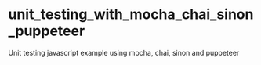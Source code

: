 # unit_testing_with_mocha_chai_sinon_puppeteer
Unit testing javascript example using mocha, chai, sinon and puppeteer
